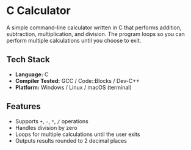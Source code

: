 # C Calculator

A simple command-line calculator written in C that performs addition, subtraction, multiplication, and division. The program loops so you can perform multiple calculations until you choose to exit.

## Tech Stack
- **Language:** C
- **Compiler Tested:** GCC / Code::Blocks / Dev-C++
- **Platform:** Windows / Linux / macOS (terminal)

## Features
- Supports `+`, `-`, `*`, `/` operations
- Handles division by zero
- Loops for multiple calculations until the user exits
- Outputs results rounded to 2 decimal places
